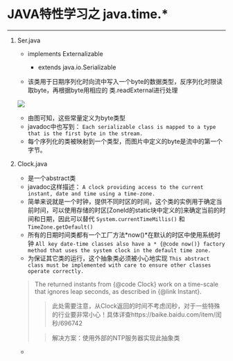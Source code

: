 # JAVA特性学习之 java.time.* #

----------
1. Ser.java 

	- implements Externalizable
		- extends java.io.Serializable

	- 该类用于日期序列化时向流中写入一个byte的数据类型，反序列化时限读取byte，再根据byte用相应的 类.readExternal进行处理
	
	![](https://i.imgur.com/OpSMa7o.png)

	- 由图可知，这些常量定义为byte类型
	- javadoc中也写到：
		`Each serializable class is mapped to a type that is the first byte in the stream. `
	- 每个序列化的类被映射到一个类型，而图片中定义的byte是流中的第一个字节。

2. Clock.java

	- 是一个abstract类
	- javadoc这样描述： `A clock providing access to the current instant, date and time using a time-zone.`
	- 简单来说就是一个时钟，提供不同时区的时间，这个类的实例用于确定当前时间，可以使用存储的时区[ZoneId的static块中定义的]来确定当前的时间和日期，因此可以替代 `System.currentTimeMillis()` 和 `TimeZone.getDefault()`
	- 所有的日期时间类都有一个工厂方法*now()*在默认的时区中使用系统时钟 `All key date-time classes also have a * {@code now()} factory method that uses the system clock in the default time zone.`
	- 为保证其它类的运行，这个抽象类必须被小心地实现 `This abstract class must be implemented with care to ensure other classes operate correctly.`
	> The returned instants from {@code Clock} work on a time-scale that ignores leap seconds, as described in {@link Instant}. 
	>> 此处需要注意，从Clock返回的时间不考虑闰秒，对于一些特殊的行业要非常小心！具体详查https://baike.baidu.com/item/闰秒/696742 
	>
	>>解决方案：使用外部的NTP服务器实现此抽象类
	
	- 
 		 